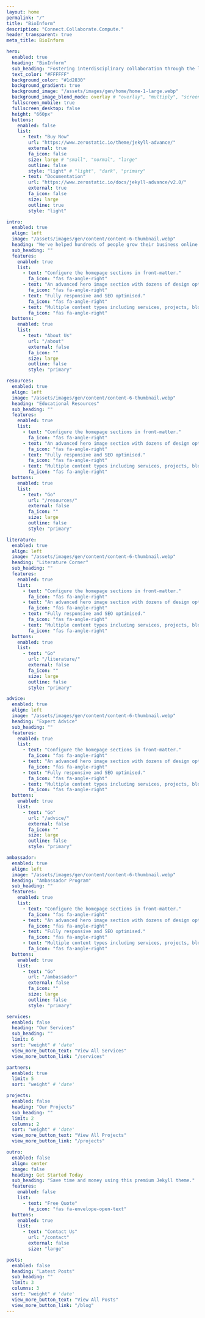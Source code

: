 ```yaml
---
layout: home
permalink: "/"
title: "BioInform"
description: "Connect.Collaborate.Compute."
header_transparent: true
meta_title: BioInform

hero:
  enabled: true
  heading: "BioInform"
  sub_heading: "Fostering interdisciplinary collaboration through the lens of bioinformatis."
  text_color: "#FFFFFF"
  background_color: "#1d2830"
  background_gradient: true
  background_image: "/assets/images/gen/home/home-1-large.webp"
  background_image_blend_mode: overlay # "overlay", "multiply", "screen"
  fullscreen_mobile: true
  fullscreen_desktop: false
  height: "660px"
  buttons:
    enabled: false
    list:
      - text: "Buy Now"
        url: "https://www.zerostatic.io/theme/jekyll-advance/"
        external: true
        fa_icon: false
        size: large # "small", "normal", "large"
        outline: false
        style: "light" # "light", "dark", "primary"
      - text: "Documentation"
        url: "https://www.zerostatic.io/docs/jekyll-advance/v2.0/"
        external: true
        fa_icon: false
        size: large
        outline: true
        style: "light"

intro:
  enabled: true
  align: left
  image: "/assets/images/gen/content/content-6-thumbnail.webp"
  heading: "We've helped hundreds of people grow their business online."
  sub_heading: ""
  features:
    enabled: true
    list:
      - text: "Configure the homepage sections in front-matter."
        fa_icon: "fas fa-angle-right"
      - text: "An advanced hero image section with dozens of design options."
        fa_icon: "fas fa-angle-right"
      - text: "Fully responsive and SEO optimised."
        fa_icon: "fas fa-angle-right"
      - text: "Multiple content types including services, projects, blog and more."
        fa_icon: "fas fa-angle-right"
  buttons:
    enabled: true
    list:
      - text: "About Us"
        url: "/about"
        external: false
        fa_icon: ""
        size: large
        outline: false
        style: "primary"

resources:
  enabled: true
  align: left
  image: "/assets/images/gen/content/content-6-thumbnail.webp"
  heading: "Educational Resources"
  sub_heading: ""
  features:
    enabled: true
    list:
      - text: "Configure the homepage sections in front-matter."
        fa_icon: "fas fa-angle-right"
      - text: "An advanced hero image section with dozens of design options."
        fa_icon: "fas fa-angle-right"
      - text: "Fully responsive and SEO optimised."
        fa_icon: "fas fa-angle-right"
      - text: "Multiple content types including services, projects, blog and more."
        fa_icon: "fas fa-angle-right"
  buttons:
    enabled: true
    list:
      - text: "Go"
        url: "/resources/"
        external: false
        fa_icon: ""
        size: large
        outline: false
        style: "primary"

literature:
  enabled: true
  align: left
  image: "/assets/images/gen/content/content-6-thumbnail.webp"
  heading: "Literature Corner"
  sub_heading: ""
  features:
    enabled: true
    list:
      - text: "Configure the homepage sections in front-matter."
        fa_icon: "fas fa-angle-right"
      - text: "An advanced hero image section with dozens of design options."
        fa_icon: "fas fa-angle-right"
      - text: "Fully responsive and SEO optimised."
        fa_icon: "fas fa-angle-right"
      - text: "Multiple content types including services, projects, blog and more."
        fa_icon: "fas fa-angle-right"
  buttons:
    enabled: true
    list:
      - text: "Go"
        url: "/literature/"
        external: false
        fa_icon: ""
        size: large
        outline: false
        style: "primary"

advice:
  enabled: true
  align: left
  image: "/assets/images/gen/content/content-6-thumbnail.webp"
  heading: "Expert Advice"
  sub_heading: ""
  features:
    enabled: true
    list:
      - text: "Configure the homepage sections in front-matter."
        fa_icon: "fas fa-angle-right"
      - text: "An advanced hero image section with dozens of design options."
        fa_icon: "fas fa-angle-right"
      - text: "Fully responsive and SEO optimised."
        fa_icon: "fas fa-angle-right"
      - text: "Multiple content types including services, projects, blog and more."
        fa_icon: "fas fa-angle-right"
  buttons:
    enabled: true
    list:
      - text: "Go"
        url: "/advice/"
        external: false
        fa_icon: ""
        size: large
        outline: false
        style: "primary"

ambassador:
  enabled: true
  align: left
  image: "/assets/images/gen/content/content-6-thumbnail.webp"
  heading: "Ambassador Program"
  sub_heading: ""
  features:
    enabled: true
    list:
      - text: "Configure the homepage sections in front-matter."
        fa_icon: "fas fa-angle-right"
      - text: "An advanced hero image section with dozens of design options."
        fa_icon: "fas fa-angle-right"
      - text: "Fully responsive and SEO optimised."
        fa_icon: "fas fa-angle-right"
      - text: "Multiple content types including services, projects, blog and more."
        fa_icon: "fas fa-angle-right"
  buttons:
    enabled: true
    list:
      - text: "Go"
        url: "/ambassador"
        external: false
        fa_icon: ""
        size: large
        outline: false
        style: "primary"

services:
  enabled: false
  heading: "Our Services"
  sub_heading: ""
  limit: 6
  sort: "weight" # 'date'
  view_more_button_text: "View All Services"
  view_more_button_link: "/services"

partners:
  enabled: true
  limit: 5
  sort: "weight" # 'date'

projects:
  enabled: false
  heading: "Our Projects"
  sub_heading: ""
  limit: 2
  columns: 2
  sort: "weight" # 'date'
  view_more_button_text: "View All Projects"
  view_more_button_link: "/projects"

outro:
  enabled: false
  align: center
  image: false
  heading: Get Started Today
  sub_heading: "Save time and money using this premium Jekyll theme."
  features:
    enabled: false
    list:
      - text: "Free Quote"
        fa_icon: "fas fa-envelope-open-text"
  buttons:
    enabled: true
    list:
      - text: "Contact Us"
        url: "/contact"
        external: false
        size: "large"

posts:
  enabled: false
  heading: "Latest Posts"
  sub_heading: ""
  limit: 3
  columns: 3
  sort: "weight" # 'date'
  view_more_button_text: "View All Posts"
  view_more_button_link: "/blog"
---
```

